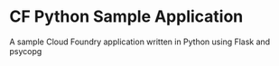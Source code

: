 # CF Python Sample Application
A sample Cloud Foundry application written in Python using Flask and psycopg
